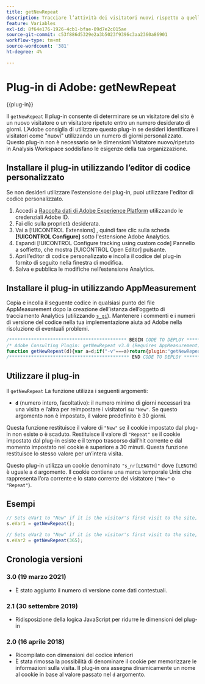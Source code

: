 ```yaml
---
title: getNewRepeat
description: Tracciare l’attività dei visitatori nuovi rispetto a quelli ripetuti.
feature: Variables
exl-id: 8f64e176-1926-4cb1-bfae-09d7e2c015ae
source-git-commit: c53f886d5329e2a3b5023f9396c3aa2360a86901
workflow-type: tm+mt
source-wordcount: '381'
ht-degree: 4%

---
```


# Plug-in di Adobe: getNewRepeat

{{plug-in}}

Il `getNewRepeat` Il plug-in consente di determinare se un visitatore del sito è un nuovo visitatore o un visitatore ripetuto entro un numero desiderato di giorni. L’Adobe consiglia di utilizzare questo plug-in se desideri identificare i visitatori come &quot;nuovi&quot; utilizzando un numero di giorni personalizzato. Questo plug-in non è necessario se le dimensioni Visitatore nuovo/ripetuto in Analysis Workspace soddisfano le esigenze della tua organizzazione.

<!--## Install the plug-in using the Web SDK or the Adobe Analytics extension

Adobe offers an extension that allows you to use most commonly-used plug-ins.

1. Log in to [Adobe Experience Platform Data Collection](https://experience.adobe.com/data-collection) using your AdobeID credentials.
1. Click the desired tag property.
1. Go to the [!UICONTROL Extensions] tab, then click on the [!UICONTROL Catalog] button
1. Install and publish the [!UICONTROL Common Analytics Plugins] extension
1. If you haven't already, create a rule labeled "Initialize Plug-ins" with the following configuration:
    * Condition: None
    * Event: Core – Library Loaded (Page Top)
1. Add an action to the above rule with the following configuration:
    * Extension: Common Analytics Plugins
    * Action Type: Initialize getNewRepeat
1. Save and publish the changes to the rule.-->

## Installare il plug-in utilizzando l’editor di codice personalizzato

Se non desideri utilizzare l&#39;estensione del plug-in, puoi utilizzare l&#39;editor di codice personalizzato.

1. Accedi a [Raccolta dati di Adobe Experience Platform](https://experience.adobe.com/data-collection) utilizzando le credenziali Adobe ID.
1. Fai clic sulla proprietà desiderata.
1. Vai a [!UICONTROL Extensions] , quindi fare clic sulla scheda **[!UICONTROL Configure]** sotto l&#39;estensione Adobe Analytics.
1. Espandi [!UICONTROL Configure tracking using custom code] Pannello a soffietto, che mostra [!UICONTROL Open Editor] pulsante.
1. Apri l’editor di codice personalizzato e incolla il codice del plug-in fornito di seguito nella finestra di modifica.
1. Salva e pubblica le modifiche nell’estensione Analytics.

## Installare il plug-in utilizzando AppMeasurement

Copia e incolla il seguente codice in qualsiasi punto del file AppMeasurement dopo la creazione dell’istanza dell’oggetto di tracciamento Analytics (utilizzando [`s_gi`](../functions/s-gi.md)). Mantenere i commenti e i numeri di versione del codice nella tua implementazione aiuta ad Adobe nella risoluzione di eventuali problemi.

```js
/******************************************* BEGIN CODE TO DEPLOY *******************************************/
/* Adobe Consulting Plugin: getNewRepeat v3.0 (Requires AppMeasurement) */
function getNewRepeat(d){var a=d;if("-v"===a)return{plugin:"getNewRepeat",version:"3.0"};var d=function(){if("undefined"!==typeof window.s_c_il)for(var c=0,b;c<window.s_c_il.length;c++)if(b=window.s_c_il[c],b._c&&"s_c"===b._c)return b}();"undefined"!==typeof d&&(d.contextData.getNewRepeat="3.0");window.cookieWrite=window.cookieWrite||function(c,b,f){if("string"===typeof c){var h=window.location.hostname,a=window.location.hostname.split(".").length-1;if(h&&!/^[0-9.]+$/.test(h)){a=2<a?a:2;var e=h.lastIndexOf(".");if(0<=e){for(;0<=e&&1<a;)e=h.lastIndexOf(".",e-1),a--;e=0<e?h.substring(e):h}}g=e;b="undefined"!==typeof b?""+b:"";if(f||""===b)if(""===b&&(f=-60),"number"===typeof f){var d=new Date;d.setTime(d.getTime()+6E4*f)}else d=f;return c&&(document.cookie=encodeURIComponent(c)+"="+encodeURIComponent(b)+"; path=/;"+(f?" expires="+d.toUTCString()+";":"")+(g?" domain="+g+";":""),"undefined"!==typeof cookieRead)?cookieRead(c)===b:!1}};window.cookieRead=window.cookieRead||function(c){if("string"===typeof c)c=encodeURIComponent(c);else return"";var b=" "+document.cookie,a=b.indexOf(" "+c+"="),d=0>a?a:b.indexOf(";",a);return(c=0>a?"":decodeURIComponent(b.substring(a+2+c.length,0>d?b.length:d)))?c:""};a=a?a:30;d="s_nr"+a;var k=new Date,m=cookieRead(d),n=m.split("-"),l=k.getTime();k.setTime(l+864E5*a);if(""===m||18E5>l-n[0]&&"New"===n[1])return cookieWrite(d,l+"-New",k),"New";cookieWrite(d,l+"-Repeat",k);return"Repeat"};
/******************************************** END CODE TO DEPLOY ********************************************/
```

## Utilizzare il plug-in

Il `getNewRepeat` La funzione utilizza i seguenti argomenti:

* **`d`** (numero intero, facoltativo): il numero minimo di giorni necessari tra una visita e l’altra per reimpostare i visitatori su `"New"`. Se questo argomento non è impostato, il valore predefinito è 30 giorni.

Questa funzione restituisce il valore di `"New"` se il cookie impostato dal plug-in non esiste o è scaduto. Restituisce il valore di `"Repeat"` se il cookie impostato dal plug-in esiste e il tempo trascorso dall’hit corrente e dal momento impostato nel cookie è superiore a 30 minuti. Questa funzione restituisce lo stesso valore per un’intera visita.

Questo plug-in utilizza un cookie denominato `"s_nr[LENGTH]"` dove `[LENGTH]` è uguale a `d` argomento. Il cookie contiene una marca temporale Unix che rappresenta l’ora corrente e lo stato corrente del visitatore (`"New"` o `"Repeat"`).

## Esempi

```js
// Sets eVar1 to "New" if it is the visitor's first visit to the site, or they have not visited in at least 30 days. Otherwise, sets eVar1 to "Repeat".
s.eVar1 = getNewRepeat();

// Sets eVar2 to "New" if it is the visitor's first visit to the site, or they have not visited in at least a year (365 days). Otherwise, sets eVar2 to "Repeat".
s.eVar2 = getNewRepeat(365);
```

## Cronologia versioni

### 3.0 (19 marzo 2021)

* È stato aggiunto il numero di versione come dati contestuali.

### 2.1 (30 settembre 2019)

* Ridisposizione della logica JavaScript per ridurre le dimensioni del plug-in

### 2.0 (16 aprile 2018)

* Ricompilato con dimensioni del codice inferiori
* È stata rimossa la possibilità di denominare il cookie per memorizzare le informazioni sulla visita. Il plug-in ora assegna dinamicamente un nome al cookie in base al valore passato nel `d` argomento.

